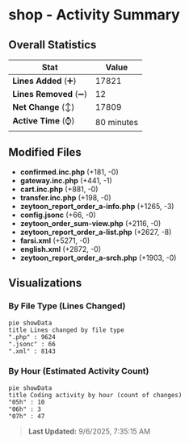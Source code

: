 # shop - Activity Summary 

## Overall Statistics

| Stat                   | Value                                                             |
| ---------------------- | ----------------------------------------------------------------- |
| **Lines Added** (➕)   | 17821                                          |
| **Lines Removed** (➖) | 12                                        |
| **Net Change** (↕)    | 17809                |
| **Active Time** (⌚)   | 80 minutes |


## Modified Files
- **confirmed.inc.php** (+181, -0)
- **gateway.inc.php** (+441, -1)
- **cart.inc.php** (+881, -0)
- **transfer.inc.php** (+198, -0)
- **zeytoon_report_order_a-info.php** (+1265, -3)
- **config.jsonc** (+66, -0)
- **zeytoon_order_sum-view.php** (+2116, -0)
- **zeytoon_report_order_a-list.php** (+2627, -8)
- **farsi.xml** (+5271, -0)
- **english.xml** (+2872, -0)
- **zeytoon_report_order_a-srch.php** (+1903, -0)

## Visualizations

### By File Type (Lines Changed)

```mermaid
pie showData
title Lines changed by file type
".php" : 9624
".jsonc" : 66
".xml" : 8143
```

### By Hour (Estimated Activity Count)

```mermaid
pie showData
title Coding activity by hour (count of changes)
"05h" : 10
"06h" : 3
"07h" : 47
```


> **Last Updated:** 9/6/2025, 7:35:15 AM